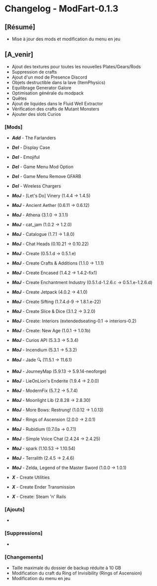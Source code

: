# Changelog - ModFart-0.1.3

## [Résumé]
- Mise à jour des mods et modification du menu en jeu

## [A_venir]
- Ajout des textures pour toutes les nouvelles Plates/Gears/Rods
- Suppression de crafts
- Ajout d'un mod de Presence Discord
- Objets destructible dans la lave (ItemPhysics)
- Equilibrage Generator Galore
- Optimisation générale du modpack
- Quêtes
- Ajout de liquides dans le Fluid Well Extractor
- Vérification des crafts de Mutant Monsters
- Ajouter des slots Curios

### [Mods]
- ***Add*** - The Farlanders

- ***Del*** - Display Case
- ***Del*** - Emojiful
- ***Del*** - Game Menu Mod Option
- ***Del*** - Game Menu Remove GFARB
- ***Del*** - Wireless Chargers

- ***MaJ*** - [Let's Do] Vinery (1.4.4 -> 1.4.5)
- ***MaJ*** - Ancient Aether (0.6.11 -> 0.6.12)
- ***MaJ*** - Athena (3.1.0 -> 3.1.1)
- ***MaJ*** - cat_jam (1.0.2 -> 1.2.0)
- ***MaJ*** - Catalogue (1.7.1 -> 1.8.0)
- ***MaJ*** - Chat Heads (0.10.21 -> 0.10.22)
- ***MaJ*** - Create (0.5.1.d -> 0.5.1.e)
- ***MaJ*** - Create Crafts & Additions (1.1.0 -> 1.1.1)
- ***MaJ*** - Create Encased (1.4.2 -> 1.4.2-fix1)
- ***MaJ*** - Create Enchantment Industry (0.5.1.d-1.2.6.c -> 0.5.1.e-1.2.6.d)
- ***MaJ*** - Create Jetpack (4.0.2 -> 4.1.0)
- ***MaJ*** - Create Sifting (1.7.4.d-9 -> 1.8.1.e-22)
- ***MaJ*** - Create Slice & Dice (3.1.2 -> 3.2.0)
- ***MaJ*** - Create: Interiors (extendedseating-0.1 -> interiors-0.2)
- ***MaJ*** - Create: New Age (1.0.1 -> 1.0.1b)
- ***MaJ*** - Curios API (5.3.3 -> 5.3.4)
- ***MaJ*** - Incendium (5.3.1 -> 5.3.2)
- ***MaJ*** - Jade 🔍 (11.5.1 -> 11.6.1)
- ***MaJ*** - JourneyMap (5.9.13 -> 5.9.14-neoforge)
- ***MaJ*** - LieOnLion's Enderite (1.9.4 -> 2.0.0)
- ***MaJ*** - ModernFix (5.7.2 -> 5.7.4)
- ***MaJ*** - Moonlight Lib (2.8.28 -> 2.8.30)
- ***MaJ*** - More Bows: Restrung! (1.0.12 -> 1.0.13)
- ***MaJ*** - Rings of Ascension (2.0.0 -> 2.0.1)
- ***MaJ*** - Rubidium (0.7.0a -> 0.7.1)
- ***MaJ*** - Simple Voice Chat (2.4.24 -> 2.4.25)
- ***MaJ*** - spark (1.10.53 -> 1.10.54)
- ***MaJ*** - Terralith (2.4.5 -> 2.4.6)
- ***MaJ*** - Zelda, Legend of the Master Sword (1.0.0 -> 1.0.1)

- ***X*** - Create Utilities
- ***X*** - Create Ender Transmission
- ***X*** - Create: Steam 'n' Rails

### [Ajouts]
- 

### [Suppressions]
- 

### [Changements]
- Taille maximale du dossier de backup réduite à 10 GB
- Modification du craft du Ring of Invisibility (Rings of Ascension)
- Modification du menu en jeu